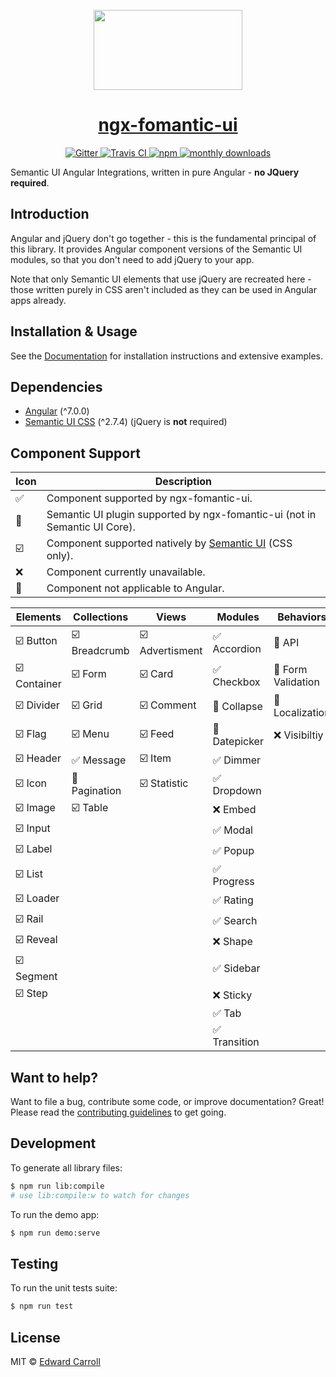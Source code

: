 <!-- Logo -->
<p align="center">
  <a href="https://edcarroll.github.io/ngx-fomantic-ui/">
    <img height="128" width="238" src="https://raw.githubusercontent.com/edcarroll/ngx-fomantic-ui/master/demo/src/assets/logo.png">
  </a>
</p>

<!-- Name -->
<h1 align="center">
  <a href="https://edcarroll.github.io/ngx-fomantic-ui">ngx-fomantic-ui</a>
</h1>

<!-- Badges -->
<p align="center">
  <a href="https://gitter.im/ngx-fomantic-ui/Lobby">
    <img alt="Gitter" src="https://img.shields.io/gitter/room/ngx-fomantic-ui/Lobby.js.svg?style=flat-square" />
  </a>
  <a href="https://travis-ci.org/edcarroll/ngx-fomantic-ui">
    <img alt="Travis CI" src="https://img.shields.io/travis/edcarroll/ngx-fomantic-ui.svg?style=flat-square" />
  </a>
  <a href="https://www.npmjs.com/package/ngx-fomantic-ui">
    <img alt="npm" src="https://img.shields.io/npm/v/ngx-fomantic-ui.svg?style=flat-square" />
  </a>
  <a href="https://www.npmjs.com/package/ngx-fomantic-ui">
    <img alt="monthly downloads" src="https://img.shields.io/npm/dm/ngx-fomantic-ui.svg?style=flat-square" />
  </a>
</p>

Semantic UI Angular Integrations, written in pure Angular - **no JQuery required**.

## Introduction

Angular and jQuery don't go together - this is the fundamental principal of this library. It provides Angular component versions of the Semantic UI modules, so that you don't need to add jQuery to your app.

Note that only Semantic UI elements that use jQuery are recreated here - those written purely in CSS aren't included as they can be used in Angular apps already.

## Installation & Usage

See the [Documentation](https://edcarroll.github.io/ngx-fomantic-ui) for installation instructions and extensive examples.

## Dependencies

* [Angular](https://angular.io) (^7.0.0)
* [Semantic UI CSS](http://semantic-ui.com/) (^2.7.4) (jQuery is **not** required)

## Component Support

|           Icon          |                                      Description                                    |
|-------------------------|-------------------------------------------------------------------------------------|
| :white_check_mark:      | Component supported by ngx-fomantic-ui.                                             |
| :rocket:                | Semantic UI plugin supported by ngx-fomantic-ui (not in Semantic UI Core).          |
| :ballot_box_with_check: | Component supported natively by [Semantic UI](https://semantic-ui.com/) (CSS only). |
| :x:                     | Component currently unavailable.                                                    |
| :no_entry_sign:         | Component not applicable to Angular.                                                |

|              Elements              |            Collections             |                   Views                  |              Modules              |              Behaviors              |
|------------------------------------|------------------------------------|------------------------------------------|-----------------------------------|-------------------------------------|
| :ballot_box_with_check: Button     | :ballot_box_with_check: Breadcrumb | :ballot_box_with_check: Advertisment     | :white_check_mark: Accordion      | :no_entry_sign: API                 |
| :ballot_box_with_check: Container  | :ballot_box_with_check: Form       | :ballot_box_with_check: Card             | :white_check_mark: Checkbox       | :no_entry_sign: Form Validation     |
| :ballot_box_with_check: Divider    | :ballot_box_with_check: Grid       | :ballot_box_with_check: Comment          | :rocket: Collapse                 | :rocket: Localization               |
| :ballot_box_with_check: Flag       | :ballot_box_with_check: Menu       | :ballot_box_with_check: Feed             | :rocket: Datepicker               | :x: Visibiltiy                      |
| :ballot_box_with_check: Header     | :white_check_mark: Message         | :ballot_box_with_check: Item             | :white_check_mark: Dimmer         |                                     |
| :ballot_box_with_check: Icon       | :rocket: Pagination                | :ballot_box_with_check: Statistic        | :white_check_mark: Dropdown       |                                     |
| :ballot_box_with_check: Image      | :ballot_box_with_check: Table      |                                          | :x: Embed                         |                                     |
| :ballot_box_with_check: Input      |                                    |                                          | :white_check_mark: Modal          |                                     |
| :ballot_box_with_check: Label      |                                    |                                          | :white_check_mark: Popup          |                                     |
| :ballot_box_with_check: List       |                                    |                                          | :white_check_mark: Progress       |                                     |
| :ballot_box_with_check: Loader     |                                    |                                          | :white_check_mark: Rating         |                                     |
| :ballot_box_with_check: Rail       |                                    |                                          | :white_check_mark: Search         |                                     |
| :ballot_box_with_check: Reveal     |                                    |                                          | :x: Shape                         |                                     |
| :ballot_box_with_check: Segment    |                                    |                                          | :white_check_mark: Sidebar        |                                     |
| :ballot_box_with_check: Step       |                                    |                                          | :x: Sticky                        |                                     |
|                                    |                                    |                                          | :white_check_mark: Tab            |                                     |
|                                    |                                    |                                          | :white_check_mark: Transition     |                                     |

## Want to help?

Want to file a bug, contribute some code, or improve documentation? Great! Please read the [contributing guidelines](https://github.com/edcarroll/ngx-fomantic-ui/blob/master/CONTRIBUTING.md) to get going.

## Development

To generate all library files:

```bash
$ npm run lib:compile
# use lib:compile:w to watch for changes
```

To run the demo app:
```bash
$ npm run demo:serve
```

## Testing

To run the unit tests suite:
```bash
$ npm run test
```

## License

MIT © [Edward Carroll](https://github.com/edcarroll)

